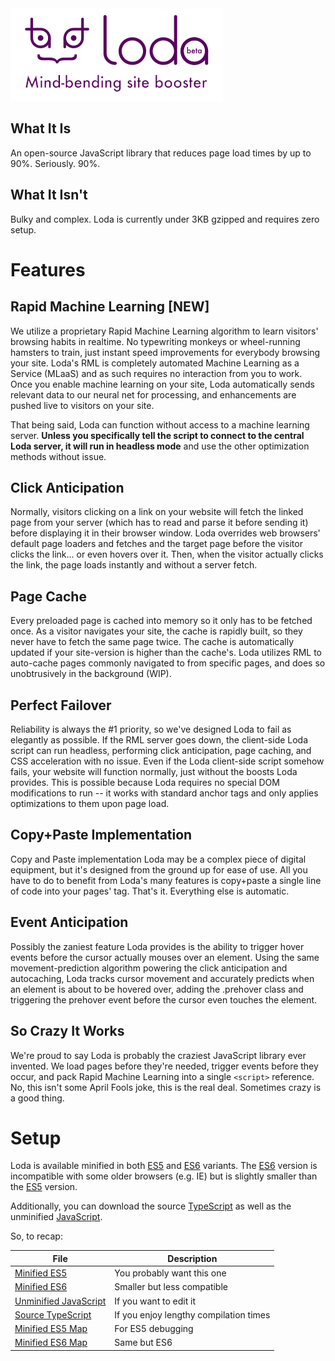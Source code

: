 <img src="https://github.com/airgap/loda/blob/master/res/img/header.svg">

## What It Is
An open-source JavaScript library that reduces page load times by up to 90%. Seriously. 90%.

## What It Isn't
Bulky and complex. Loda is currently under 3KB gzipped and requires zero setup.

# Features

## Rapid Machine Learning [NEW]
We utilize a proprietary Rapid Machine Learning algorithm to learn visitors' browsing habits in realtime. No typewriting monkeys or wheel-running hamsters to train, just instant speed improvements for everybody browsing your site. Loda's RML is completely automated Machine Learning as a Service (MLaaS) and as such requires no interaction from you to work. Once you enable machine learning on your site, Loda automatically sends relevant data to our neural net for processing, and enhancements are pushed live to visitors on your site.

That being said, Loda can function without access to a machine learning server. **Unless you specifically tell the script to connect to the central Loda server, it will run in headless mode** and use the other optimization methods without issue.

## Click Anticipation
Normally, visitors clicking on a link on your website will fetch the linked page from your server (which has to read and parse it before sending it) before displaying it in their browser window. Loda overrides web browsers' default page loaders and fetches and the target page before the visitor clicks the link... or even hovers over it. Then, when the visitor actually clicks the link, the page loads instantly and without a server fetch.

## Page Cache
Every preloaded page is cached into memory so it only has to be fetched once. As a visitor navigates your site, the cache is rapidly built, so they never have to fetch the same page twice. The cache is automatically updated if your site-version is higher than the cache's. Loda utilizes RML to auto-cache pages commonly navigated to from specific pages, and does so unobtrusively in the background (WIP).

## Perfect Failover
Reliability is always the #1 priority, so we've designed Loda to fail as elegantly as possible. If the RML server goes down, the client-side Loda script can run headless, performing click anticipation, page caching, and CSS acceleration with no issue. Even if the Loda client-side script somehow fails, your website will function normally, just without the boosts Loda provides. This is possible because Loda requires no special DOM modifications to run -- it works with standard anchor tags and only applies optimizations to them upon page load.

## Copy+Paste Implementation
Copy and Paste implementation Loda may be a complex piece of digital equipment, but it's designed from the ground up for ease of use. All you have to do to benefit from Loda's many features is copy+paste a single line of code into your pages' <head> tag. That's it. Everything else is automatic.

## Event Anticipation
Possibly the zaniest feature Loda provides is the ability to trigger hover events before the cursor actually mouses over an element. Using the same movement-prediction algorithm powering the click anticipation and autocaching, Loda tracks cursor movement and accurately predicts when an element is about to be hovered over, adding the .prehover class and triggering the prehover event before the cursor even touches the element.

## So Crazy It Works
We're proud to say Loda is probably the craziest JavaScript library ever invented. We load pages before they're needed, trigger events before they occur, and pack Rapid Machine Learning into a single `<script>` reference. No, this isn't some April Fools joke, this is the real deal. Sometimes crazy is a good thing.

# Setup

Loda is available minified in both [ES5](loda.es5.min.js) and [ES6](loda.es6.min.js)</a> variants. The [ES6](loda.es6.min.js) version is incompatible with some older browsers (e.g. IE) but is slightly smaller than the [ES5](loda.es5.min.js) version.

Additionally, you can download the source [TypeScript](loda.ts) as well as the unminified [JavaScript](loda.js).

So, to recap:

File | Description
---- | ----
[Minified ES5](loda.es5.min.js) | You probably want this one
[Minified ES6](loda.es6.min.js) | Smaller but less compatible
[Unminified JavaScript](loda.js) | If you want to edit it
[Source TypeScript](loda.ts) | If you enjoy lengthy compilation times
[Minified ES5 Map](loda.es5.min.js.map) | For ES5 debugging
[Minified ES6 Map](loda.es6.min.js.map) | Same but ES6
